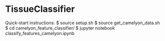 # TissueClassifier

Quick-start instructions:
$ source setup.sh
$ source get_camelyon_data.sh
$ cd camelyon_feature_classifier/
$ jupyter notebook classify_features_camelyon.ipynb
